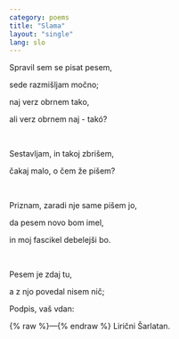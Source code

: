 ```yaml
---
category: poems
title: "Slama"
layout: "single"
lang: slo
---
```


Spravil sem se pisat pesem,

sede razmišljam močno;

naj verz obrnem tako,

ali verz obrnem naj - takó?


&nbsp;


Sestavljam, in takoj zbrišem,

čakaj malo, o čem že pišem?


&nbsp;


Priznam, zaradi nje same pišem jo,

da pesem novo bom imel,

in moj fascikel debelejši bo.


&nbsp;


Pesem je zdaj tu,

a z njo povedal nisem nič;

Podpis, vaš vdan:

{% raw %}—{% endraw %} Lirični Šarlatan.
